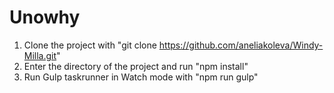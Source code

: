 # Unowhy

1. Clone the project with "git clone https://github.com/aneliakoleva/Windy-Milla.git"
2. Enter the directory of the project and run "npm install"
3. Run Gulp taskrunner in Watch mode with "npm run gulp"
